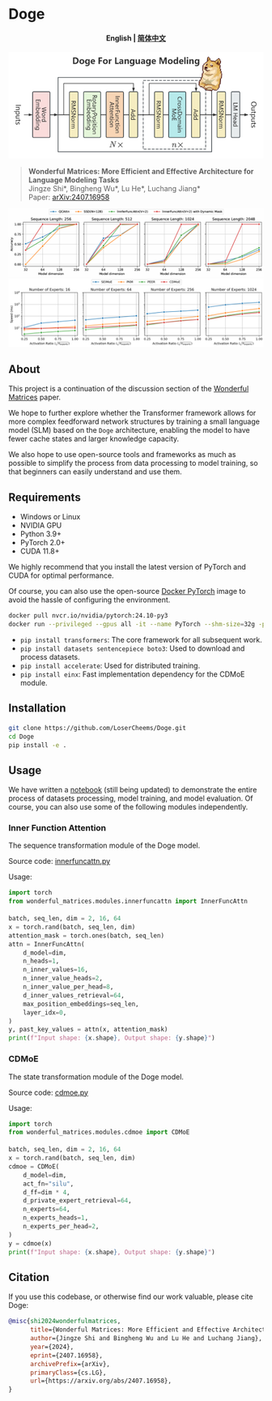 # Doge

<h4 align="center">
<p>

English | [简体中文](./README_zh.md)

</p>
</h4>

![Doge](./assets/doge_architecture.png)
> **Wonderful Matrices: More Efficient and Effective Architecture for Language Modeling Tasks**\
> Jingze Shi*, Bingheng Wu*, Lu He*, Luchang Jiang*\
> Paper: [arXiv:2407.16958](https://arxiv.org/abs/2407.16958)

![InnferFuncAttn](./assets/mqar.png)
![CDMoE](./assets/erme.png)

## About

This project is a continuation of the discussion section of the [Wonderful Matrices](https://arxiv.org/abs/2407.16958) paper.

We hope to further explore whether the Transformer framework allows for more complex feedforward network structures by training a small language model (SLM) based on the `Doge` architecture, enabling the model to have fewer cache states and larger knowledge capacity.

We also hope to use open-source tools and frameworks as much as possible to simplify the process from data processing to model training, so that beginners can easily understand and use them.


## Requirements

- Windows or Linux
- NVIDIA GPU
- Python 3.9+
- PyTorch 2.0+
- CUDA 11.8+

We highly recommend that you install the latest version of PyTorch and CUDA for optimal performance.

Of course, you can also use the open-source [Docker PyTorch](https://catalog.ngc.nvidia.com/orgs/nvidia/containers/pytorch) image to avoid the hassle of configuring the environment.

```bash
docker pull nvcr.io/nvidia/pytorch:24.10-py3
docker run --privileged --gpus all -it --name PyTorch --shm-size=32g -p 8888:8888 -p 6006:6006 --ulimit memlock=-1 --ulimit stack=67108864 -v <your code path>:/workspace -v <your datasets path>:/workspace/Doge/datasets nvcr.io/nvidia/pytorch:24.10-py3
```

- `pip install transformers`: The core framework for all subsequent work.
- `pip install datasets sentencepiece boto3`: Used to download and process datasets.
- `pip install accelerate`: Used for distributed training.
- `pip install einx`: Fast implementation dependency for the CDMoE module.

## Installation

```bash
git clone https://github.com/LoserCheems/Doge.git
cd Doge
pip install -e .
```

## Usage

We have written a [notebook](./examples/notebook.ipynb) (still being updated) to demonstrate the entire process of datasets processing, model training, and model evaluation. Of course, you can also use some of the following modules independently.

### Inner Function Attention

The sequence transformation module of the Doge model.

Source code: [innerfuncattn.py](./src/wonderful_matrices/modules/innerfuncattn.py)

Usage:

```python
import torch
from wonderful_matrices.modules.innerfuncattn import InnerFuncAttn

batch, seq_len, dim = 2, 16, 64
x = torch.rand(batch, seq_len, dim)
attention_mask = torch.ones(batch, seq_len)
attn = InnerFuncAttn(
    d_model=dim,
    n_heads=1,
    n_inner_values=16,
    n_inner_value_heads=2,
    n_inner_value_per_head=8,
    d_inner_values_retrieval=64,
    max_position_embeddings=seq_len,
    layer_idx=0,
)
y, past_key_values = attn(x, attention_mask)
print(f"Input shape: {x.shape}, Output shape: {y.shape}")
```

### CDMoE

The state transformation module of the Doge model.

Source code: [cdmoe.py](./src/wonderful_matrices/modules/cdmoe.py)

Usage:

```python
import torch
from wonderful_matrices.modules.cdmoe import CDMoE

batch, seq_len, dim = 2, 16, 64
x = torch.rand(batch, seq_len, dim)
cdmoe = CDMoE(
    d_model=dim,
    act_fn="silu",
    d_ff=dim * 4,
    d_private_expert_retrieval=64,
    n_experts=64,
    n_experts_heads=1,
    n_experts_per_head=2,
)
y = cdmoe(x)
print(f"Input shape: {x.shape}, Output shape: {y.shape}")
```

## Citation

If you use this codebase, or otherwise find our work valuable, please cite Doge:

```bibtex
@misc{shi2024wonderfulmatrices,
      title={Wonderful Matrices: More Efficient and Effective Architecture for Language Modeling Tasks}, 
      author={Jingze Shi and Bingheng Wu and Lu He and Luchang Jiang},
      year={2024},
      eprint={2407.16958},
      archivePrefix={arXiv},
      primaryClass={cs.LG},
      url={https://arxiv.org/abs/2407.16958}, 
}
```




